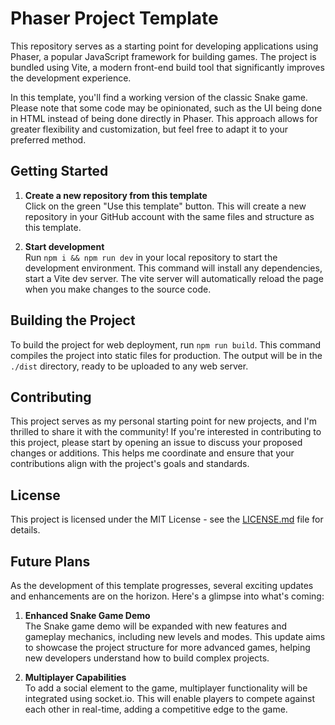 # Phaser Project Template

This repository serves as a starting point for developing applications using Phaser, a popular JavaScript framework for building games. The project is bundled using Vite, a modern front-end build tool that significantly improves the development experience.

In this template, you'll find a working version of the classic Snake game. Please note that some code may be opinionated, such as the UI being done in HTML instead of being done directly in Phaser. This approach allows for greater flexibility and customization, but feel free to adapt it to your preferred method.

## Getting Started

1) **Create a new repository from this template** \
   Click on the green "Use this template" button. This will create a new repository in your GitHub account with the same files and structure as this template.

2) **Start development** \
   Run `npm i && npm run dev` in your local repository to start the development environment. This command will install any dependencies, start a Vite dev server. The vite server will automatically reload the page when you make changes to the source code.

## Building the Project
To build the project for web deployment, run `npm run build`. This command compiles the project into static files for production. The output will be in the `./dist` directory, ready to be uploaded to any web server.

## Contributing
This project serves as my personal starting point for new projects, and I'm thrilled to share it with the community! If you're interested in contributing to this project, please start by opening an issue to discuss your proposed changes or additions. This helps me coordinate and ensure that your contributions align with the project's goals and standards.

## License
This project is licensed under the MIT License - see the [LICENSE.md](LICENSE.md) file for details.

## Future Plans
As the development of this template progresses, several exciting updates and enhancements are on the horizon. Here's a glimpse into what's coming:

1. **Enhanced Snake Game Demo** \
   The Snake game demo will be expanded with new features and gameplay mechanics, including new levels and modes. This update aims to showcase the project structure for more advanced games, helping new developers understand how to build complex projects.

2. **Multiplayer Capabilities** \
   To add a social element to the game, multiplayer functionality will be integrated using socket.io. This will enable players to compete against each other in real-time, adding a competitive edge to the game.

